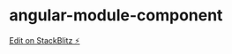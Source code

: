 # angular-module-component

[Edit on StackBlitz ⚡️](https://stackblitz.com/edit/angular-sje4f9-ialslh)